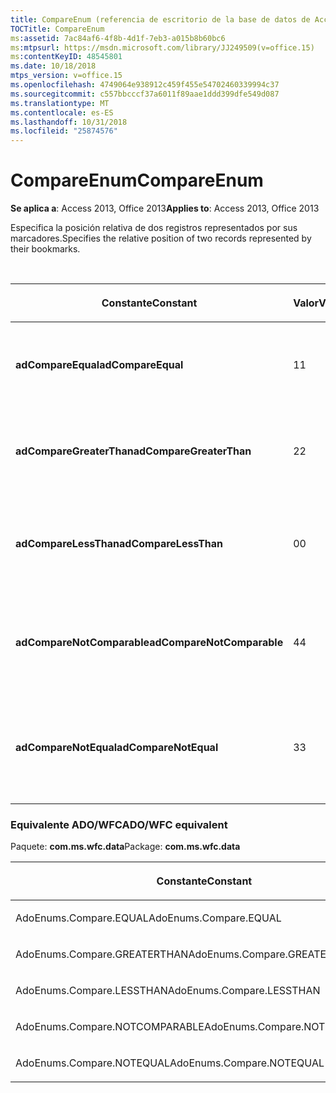 ```yaml
---
title: CompareEnum (referencia de escritorio de la base de datos de Access)
TOCTitle: CompareEnum
ms:assetid: 7ac84af6-4f8b-4d1f-7eb3-a015b8b60bc6
ms:mtpsurl: https://msdn.microsoft.com/library/JJ249509(v=office.15)
ms:contentKeyID: 48545801
ms.date: 10/18/2018
mtps_version: v=office.15
ms.openlocfilehash: 4749064e938912c459f455e54702460339994c37
ms.sourcegitcommit: c557bbcccf37a6011f89aae1ddd399dfe549d087
ms.translationtype: MT
ms.contentlocale: es-ES
ms.lasthandoff: 10/31/2018
ms.locfileid: "25874576"
---
```

# <a name="compareenum"></a><span data-ttu-id="67f65-102">CompareEnum</span><span class="sxs-lookup"><span data-stu-id="67f65-102">CompareEnum</span></span>

<span data-ttu-id="67f65-103">**Se aplica a**: Access 2013, Office 2013</span><span class="sxs-lookup"><span data-stu-id="67f65-103">**Applies to**: Access 2013, Office 2013</span></span>

<span data-ttu-id="67f65-104">Especifica la posición relativa de dos registros representados por sus marcadores.</span><span class="sxs-lookup"><span data-stu-id="67f65-104">Specifies the relative position of two records represented by their bookmarks.</span></span>

<br/>

<table>
<colgroup>
<col style="width: 33%" />
<col style="width: 33%" />
<col style="width: 33%" />
</colgroup>
<thead>
<tr class="header">
<th><p><span data-ttu-id="67f65-105">Constante</span><span class="sxs-lookup"><span data-stu-id="67f65-105">Constant</span></span></p></th>
<th><p><span data-ttu-id="67f65-106">Valor</span><span class="sxs-lookup"><span data-stu-id="67f65-106">Value</span></span></p></th>
<th><p><span data-ttu-id="67f65-107">Descripción</span><span class="sxs-lookup"><span data-stu-id="67f65-107">Description</span></span></p></th>
</tr>
</thead>
<tbody>
<tr class="odd">
<td><p><span data-ttu-id="67f65-108"><strong>adCompareEqual</strong></span><span class="sxs-lookup"><span data-stu-id="67f65-108"><strong>adCompareEqual</strong></span></span></p></td>
<td><p><span data-ttu-id="67f65-109">1</span><span class="sxs-lookup"><span data-stu-id="67f65-109">1</span></span></p></td>
<td><p><span data-ttu-id="67f65-110">Indica que los marcadores son iguales.</span><span class="sxs-lookup"><span data-stu-id="67f65-110">Indicates that the bookmarks are equal.</span></span></p></td>
</tr>
<tr class="even">
<td><p><span data-ttu-id="67f65-111"><strong>adCompareGreaterThan</strong></span><span class="sxs-lookup"><span data-stu-id="67f65-111"><strong>adCompareGreaterThan</strong></span></span></p></td>
<td><p><span data-ttu-id="67f65-112">2</span><span class="sxs-lookup"><span data-stu-id="67f65-112">2</span></span></p></td>
<td><p><span data-ttu-id="67f65-113">Indica que el primer marcador está después del segundo.</span><span class="sxs-lookup"><span data-stu-id="67f65-113">Indicates that the first bookmark is after the second.</span></span></p></td>
</tr>
<tr class="odd">
<td><p><span data-ttu-id="67f65-114"><strong>adCompareLessThan</strong></span><span class="sxs-lookup"><span data-stu-id="67f65-114"><strong>adCompareLessThan</strong></span></span></p></td>
<td><p><span data-ttu-id="67f65-115">0</span><span class="sxs-lookup"><span data-stu-id="67f65-115">0</span></span></p></td>
<td><p><span data-ttu-id="67f65-116">Indica que el primer marcador está antes que el segundo.</span><span class="sxs-lookup"><span data-stu-id="67f65-116">Indicates that the first bookmark is before the second.</span></span></p></td>
</tr>
<tr class="even">
<td><p><span data-ttu-id="67f65-117"><strong>adCompareNotComparable</strong></span><span class="sxs-lookup"><span data-stu-id="67f65-117"><strong>adCompareNotComparable</strong></span></span></p></td>
<td><p><span data-ttu-id="67f65-118">4</span><span class="sxs-lookup"><span data-stu-id="67f65-118">4</span></span></p></td>
<td><p><span data-ttu-id="67f65-119">Indica que los marcadores no se pueden comparar.</span><span class="sxs-lookup"><span data-stu-id="67f65-119">Indicates that the bookmarks cannot be compared.</span></span></p></td>
</tr>
<tr class="odd">
<td><p><span data-ttu-id="67f65-120"><strong>adCompareNotEqual</strong></span><span class="sxs-lookup"><span data-stu-id="67f65-120"><strong>adCompareNotEqual</strong></span></span></p></td>
<td><p><span data-ttu-id="67f65-121">3</span><span class="sxs-lookup"><span data-stu-id="67f65-121">3</span></span></p></td>
<td><p><span data-ttu-id="67f65-122">Indica que los marcadores no son iguales y no están ordenados.</span><span class="sxs-lookup"><span data-stu-id="67f65-122">Indicates that the bookmarks are not equal and not ordered.</span></span></p></td>
</tr>
</tbody>
</table>


### <a name="adowfc-equivalent"></a><span data-ttu-id="67f65-123">Equivalente ADO/WFC</span><span class="sxs-lookup"><span data-stu-id="67f65-123">ADO/WFC equivalent</span></span>

<span data-ttu-id="67f65-124">Paquete: **com.ms.wfc.data**</span><span class="sxs-lookup"><span data-stu-id="67f65-124">Package: **com.ms.wfc.data**</span></span>

<table>
<colgroup>
<col style="width: 100%" />
</colgroup>
<thead>
<tr class="header">
<th><p><span data-ttu-id="67f65-125">Constante</span><span class="sxs-lookup"><span data-stu-id="67f65-125">Constant</span></span></p></th>
</tr>
</thead>
<tbody>
<tr class="odd">
<td><p><span data-ttu-id="67f65-126">AdoEnums.Compare.EQUAL</span><span class="sxs-lookup"><span data-stu-id="67f65-126">AdoEnums.Compare.EQUAL</span></span></p></td>
</tr>
<tr class="even">
<td><p><span data-ttu-id="67f65-127">AdoEnums.Compare.GREATERTHAN</span><span class="sxs-lookup"><span data-stu-id="67f65-127">AdoEnums.Compare.GREATERTHAN</span></span></p></td>
</tr>
<tr class="odd">
<td><p><span data-ttu-id="67f65-128">AdoEnums.Compare.LESSTHAN</span><span class="sxs-lookup"><span data-stu-id="67f65-128">AdoEnums.Compare.LESSTHAN</span></span></p></td>
</tr>
<tr class="even">
<td><p><span data-ttu-id="67f65-129">AdoEnums.Compare.NOTCOMPARABLE</span><span class="sxs-lookup"><span data-stu-id="67f65-129">AdoEnums.Compare.NOTCOMPARABLE</span></span></p></td>
</tr>
<tr class="odd">
<td><p><span data-ttu-id="67f65-130">AdoEnums.Compare.NOTEQUAL</span><span class="sxs-lookup"><span data-stu-id="67f65-130">AdoEnums.Compare.NOTEQUAL</span></span></p></td>
</tr>
</tbody>
</table>

